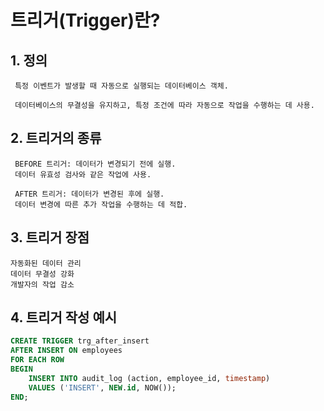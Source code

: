 # 트리거(Trigger)란?

## 1. 정의
     특정 이벤트가 발생할 때 자동으로 실행되는 데이터베이스 객체. 
     
     데이터베이스의 무결성을 유지하고, 특정 조건에 따라 자동으로 작업을 수행하는 데 사용.

## 2. 트리거의 종류
     BEFORE 트리거: 데이터가 변경되기 전에 실행. 
     데이터 유효성 검사와 같은 작업에 사용.
     
     AFTER 트리거: 데이터가 변경된 후에 실행. 
     데이터 변경에 따른 추가 작업을 수행하는 데 적합.

## 3. 트리거 장점
    자동화된 데이터 관리
    데이터 무결성 강화
    개발자의 작업 감소

## 4. 트리거 작성 예시
```sql
CREATE TRIGGER trg_after_insert
AFTER INSERT ON employees
FOR EACH ROW
BEGIN
    INSERT INTO audit_log (action, employee_id, timestamp)
    VALUES ('INSERT', NEW.id, NOW());
END;

